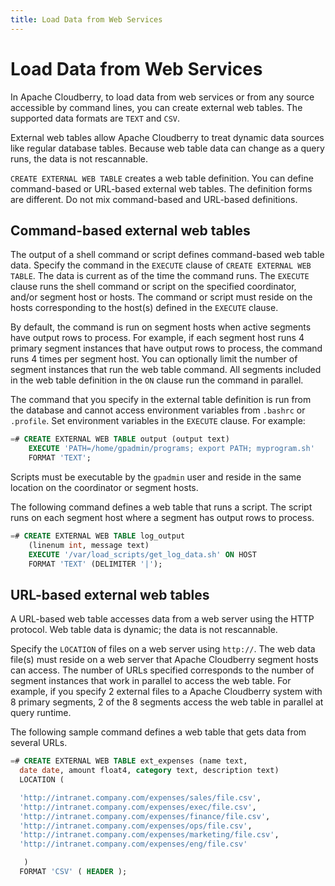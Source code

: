 ```yaml
---
title: Load Data from Web Services
---
```


# Load Data from Web Services

In Apache Cloudberry, to load data from web services or from any source accessible by command lines, you can create external web tables. The supported data formats are `TEXT` and `CSV`.

External web tables allow Apache Cloudberry to treat dynamic data sources like regular database tables. Because web table data can change as a query runs, the data is not rescannable.

`CREATE EXTERNAL WEB TABLE` creates a web table definition. You can define command-based or URL-based external web tables. The definition forms are different. Do not mix command-based and URL-based definitions.

## Command-based external web tables

The output of a shell command or script defines command-based web table data. Specify the command in the `EXECUTE` clause of `CREATE EXTERNAL WEB TABLE`. The data is current as of the time the command runs. The `EXECUTE` clause runs the shell command or script on the specified coordinator, and/or segment host or hosts. The command or script must reside on the hosts corresponding to the host(s) defined in the `EXECUTE` clause.

By default, the command is run on segment hosts when active segments have output rows to process. For example, if each segment host runs 4 primary segment instances that have output rows to process, the command runs 4 times per segment host. You can optionally limit the number of segment instances that run the web table command. All segments included in the web table definition in the `ON` clause run the command in parallel.

The command that you specify in the external table definition is run from the database and cannot access environment variables from `.bashrc` or `.profile`. Set environment variables in the `EXECUTE` clause. For example:

```sql
=# CREATE EXTERNAL WEB TABLE output (output text)
    EXECUTE 'PATH=/home/gpadmin/programs; export PATH; myprogram.sh' 
    FORMAT 'TEXT';
```

Scripts must be executable by the `gpadmin` user and reside in the same location on the coordinator or segment hosts.

The following command defines a web table that runs a script. The script runs on each segment host where a segment has output rows to process.

```sql
=# CREATE EXTERNAL WEB TABLE log_output 
    (linenum int, message text) 
    EXECUTE '/var/load_scripts/get_log_data.sh' ON HOST 
    FORMAT 'TEXT' (DELIMITER '|');
```

## URL-based external web tables

A URL-based web table accesses data from a web server using the HTTP protocol. Web table data is dynamic; the data is not rescannable.

Specify the `LOCATION` of files on a web server using `http://`. The web data file(s) must reside on a web server that Apache Cloudberry segment hosts can access. The number of URLs specified corresponds to the number of segment instances that work in parallel to access the web table. For example, if you specify 2 external files to a Apache Cloudberry system with 8 primary segments, 2 of the 8 segments access the web table in parallel at query runtime.

The following sample command defines a web table that gets data from several URLs.

```sql
=# CREATE EXTERNAL WEB TABLE ext_expenses (name text, 
  date date, amount float4, category text, description text) 
  LOCATION ( 

  'http://intranet.company.com/expenses/sales/file.csv',
  'http://intranet.company.com/expenses/exec/file.csv',
  'http://intranet.company.com/expenses/finance/file.csv',
  'http://intranet.company.com/expenses/ops/file.csv',
  'http://intranet.company.com/expenses/marketing/file.csv',
  'http://intranet.company.com/expenses/eng/file.csv' 

   )
  FORMAT 'CSV' ( HEADER );
```
